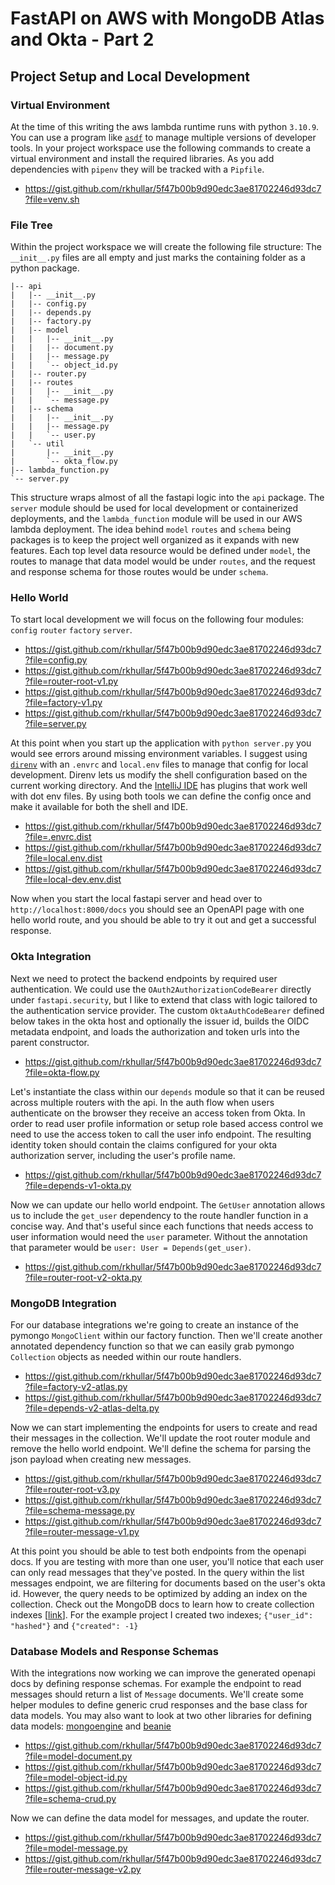 # FastAPI on AWS with MongoDB Atlas and Okta - Part 2
## Project Setup and Local Development

### Virtual Environment
At the time of this writing the aws lambda runtime runs with python `3.10.9`. You can use a program like [`asdf`](https://asdf-vm.com)
to manage multiple versions of developer tools. In your project workspace use the following commands to create a virtual
environment and install the required libraries. As you add dependencies with `pipenv` they will be tracked with a `Pipfile`.

- https://gist.github.com/rkhullar/5f47b00b9d90edc3ae81702246d93dc7?file=venv.sh

### File Tree
Within the project workspace we will create the following file structure: The `__init__.py` files are all empty and just
marks the containing folder as a python package.
```text
|-- api
|   |-- __init__.py
|   |-- config.py
|   |-- depends.py
|   |-- factory.py
|   |-- model
|   |   |-- __init__.py
|   |   |-- document.py
|   |   |-- message.py
|   |   `-- object_id.py
|   |-- router.py
|   |-- routes
|   |   |-- __init__.py
|   |   `-- message.py
|   |-- schema
|   |   |-- __init__.py
|   |   |-- message.py
|   |   `-- user.py
|   `-- util
|       |-- __init__.py
|       `-- okta_flow.py
|-- lambda_function.py
`-- server.py
```

This structure wraps almost of all the fastapi logic into the `api` package. The `server` module should be used for local
development or containerized deployments, and the `lambda_function` module will be used in our AWS lambda deployment. The
idea behind `model` `routes` and `schema` being packages is to keep the project well organized as it expands with new
features. Each top level data resource would be defined under `model`, the routes to manage that data model would be under
`routes`, and the request and response schema for those routes would be under `schema`.

### Hello World

To start local development we will focus on the following four modules: `config` `router` `factory` `server`.

- https://gist.github.com/rkhullar/5f47b00b9d90edc3ae81702246d93dc7?file=config.py
- https://gist.github.com/rkhullar/5f47b00b9d90edc3ae81702246d93dc7?file=router-root-v1.py
- https://gist.github.com/rkhullar/5f47b00b9d90edc3ae81702246d93dc7?file=factory-v1.py
- https://gist.github.com/rkhullar/5f47b00b9d90edc3ae81702246d93dc7?file=server.py

At this point when you start up the application with `python server.py` you would see errors around missing environment
variables. I suggest using [`direnv`](https://direnv.net) with an `.envrc` and `local.env` files to manage that config for
local development. Direnv lets us modify the shell configuration based on the current working directory. And the
[IntelliJ IDE](https://www.jetbrains.com/idea) has plugins that work well with dot env files. By using both tools we can
define the config once and make it available for both the shell and IDE.

- https://gist.github.com/rkhullar/5f47b00b9d90edc3ae81702246d93dc7?file=.envrc.dist
- https://gist.github.com/rkhullar/5f47b00b9d90edc3ae81702246d93dc7?file=local.env.dist
- https://gist.github.com/rkhullar/5f47b00b9d90edc3ae81702246d93dc7?file=local-dev.env.dist

Now when you start the local fastapi server and head over to `http://localhost:8000/docs` you should see an OpenAPI page
with one hello world route, and you should be able to try it out and get a successful response.

### Okta Integration
Next we need to protect the backend endpoints by required user authentication. We could use the `OAuth2AuthorizationCodeBearer`
directly under `fastapi.security`, but I like to extend that class with logic tailored to the authentication service provider.
The custom `OktaAuthCodeBearer` defined below takes in the okta host and optionally the issuer id, builds the OIDC
metadata endpoint, and loads the authorization and token urls into the parent constructor.

- https://gist.github.com/rkhullar/5f47b00b9d90edc3ae81702246d93dc7?file=okta-flow.py

Let's instantiate the class within our `depends` module so that it can be reused across multiple routers with the api.
In the auth flow when users authenticate on the browser they receive an access token from Okta. In order to read user
profile information or setup role based access control we need to use the access token to call the user info endpoint.
The resulting identity token should contain the claims configured for your okta authorization server, including the user's
profile name.

- https://gist.github.com/rkhullar/5f47b00b9d90edc3ae81702246d93dc7?file=depends-v1-okta.py

Now we can update our hello world endpoint. The `GetUser` annotation allows us to include the `get_user` dependency to the
route handler function in a concise way. And that's useful since each functions that needs access to user information would
need the `user` parameter. Without the annotation that parameter would be `user: User = Depends(get_user)`.

- https://gist.github.com/rkhullar/5f47b00b9d90edc3ae81702246d93dc7?file=router-root-v2-okta.py

### MongoDB Integration
For our database integrations we're going to create an instance of the pymongo `MongoClient` within our factory function.
Then we'll create another annotated dependency function so that we can easily grab pymongo `Collection` objects as needed
within our route handlers.

- https://gist.github.com/rkhullar/5f47b00b9d90edc3ae81702246d93dc7?file=factory-v2-atlas.py
- https://gist.github.com/rkhullar/5f47b00b9d90edc3ae81702246d93dc7?file=depends-v2-atlas-delta.py

Now we can start implementing the endpoints for users to create and read their messages in the collection. We'll update the
root router module and remove the hello world endpoint. We'll define the schema for parsing the json payload when creating
new messages.

- https://gist.github.com/rkhullar/5f47b00b9d90edc3ae81702246d93dc7?file=router-root-v3.py
- https://gist.github.com/rkhullar/5f47b00b9d90edc3ae81702246d93dc7?file=schema-message.py
- https://gist.github.com/rkhullar/5f47b00b9d90edc3ae81702246d93dc7?file=router-message-v1.py

At this point you should be able to test both endpoints from the openapi docs. If you are testing with more than one user,
you'll notice that each user can only read messages that they've posted. In the query within the list messages endpoint,
we are filtering for documents based on the user's okta id. However, the query needs to be optimized by adding an index on
the collection. Check out the MongoDB docs to learn how to create collection indexes [[link][atlas-index-docs]]. For the
example project I created two indexes; `{"user_id": "hashed"}` and `{"created": -1}`

### Database Models and Response Schemas
With the integrations now working we can improve the generated openapi docs by defining response schemas. For example the
endpoint to read messages should return a list of `Message` documents. We'll create some helper modules to define generic
crud responses and the base class for data models. You may also want to look at two other libraries for defining data models:
[mongoengine][mongoengine-pypi] and [beanie][beanie-pypi]

- https://gist.github.com/rkhullar/5f47b00b9d90edc3ae81702246d93dc7?file=model-document.py
- https://gist.github.com/rkhullar/5f47b00b9d90edc3ae81702246d93dc7?file=model-object-id.py
- https://gist.github.com/rkhullar/5f47b00b9d90edc3ae81702246d93dc7?file=schema-crud.py

Now we can define the data model for messages, and update the router.

- https://gist.github.com/rkhullar/5f47b00b9d90edc3ae81702246d93dc7?file=model-message.py
- https://gist.github.com/rkhullar/5f47b00b9d90edc3ae81702246d93dc7?file=router-message-v2.py

[atlas-index-docs]: https://www.mongodb.com/docs/atlas/atlas-ui/indexes
[mongoengine-pypi]: https://pypi.org/project/mongoengine
[beanie-pypi]: https://pypi.org/project/beanie
